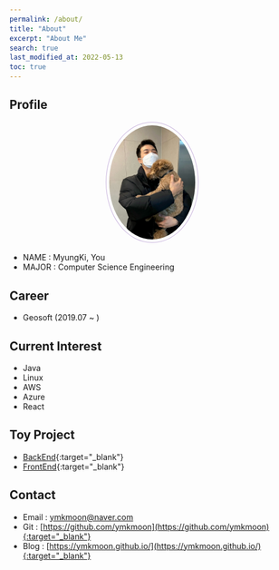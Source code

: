 ```yaml
---
permalink: /about/
title: "About"
excerpt: "About Me"
search: true
last_modified_at: 2022-05-13
toc: true
--- 
```


## Profile
<center><img src="/assets/image/author/profile_with_dog.jpg" width="30%" height="30%" style="
border: 1px solid #cab6de;
border-radius: 50%;
padding: 5px;
-moz-border-radius: 50%;
-khtml-border-radius: 50%;
-webkit-border-radius: 50%;
"></center>


* NAME : MyungKi, You
* MAJOR : Computer Science Engineering

## Career
 - Geosoft (2019.07 ~ )

## Current Interest
 * Java
 * Linux
 * AWS
 * Azure
 * React

## Toy Project
 * [BackEnd](https://github.com/ymkmoon/toyseven){:target="_blank"}
 * [FrontEnd](https://github.com/ymkmoon/toyseven-react){:target="_blank"}

## Contact
 * Email : ymkmoon@naver.com
 * Git : [https://github.com/ymkmoon](https://github.com/ymkmoon){:target="_blank"}
 * Blog : [https://ymkmoon.github.io/](https://ymkmoon.github.io/){:target="_blank"}

